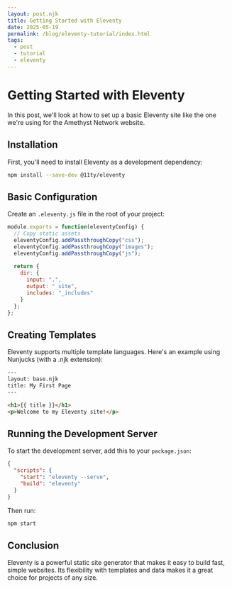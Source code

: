 ```yaml
---
layout: post.njk
title: Getting Started with Eleventy
date: 2025-05-19
permalink: /blog/eleventy-tutorial/index.html
tags:
  - post
  - tutorial
  - eleventy
---
```


# Getting Started with Eleventy

In this post, we'll look at how to set up a basic Eleventy site like the one we're using for the Amethyst Network website.

## Installation

First, you'll need to install Eleventy as a development dependency:

```bash
npm install --save-dev @11ty/eleventy
```

## Basic Configuration

Create an `.eleventy.js` file in the root of your project:

```javascript
module.exports = function(eleventyConfig) {
  // Copy static assets
  eleventyConfig.addPassthroughCopy("css");
  eleventyConfig.addPassthroughCopy("images");
  eleventyConfig.addPassthroughCopy("js");
  
  return {
    dir: {
      input: ".",
      output: "_site",
      includes: "_includes"
    }
  };
};
```

## Creating Templates

Eleventy supports multiple template languages. Here's an example using Nunjucks (with a .njk extension):

```html
---
layout: base.njk
title: My First Page
---

<h1>{{ title }}</h1>
<p>Welcome to my Eleventy site!</p>
```

## Running the Development Server

To start the development server, add this to your `package.json`:

```json
{
  "scripts": {
    "start": "eleventy --serve",
    "build": "eleventy"
  }
}
```

Then run:

```bash
npm start
```

## Conclusion

Eleventy is a powerful static site generator that makes it easy to build fast, simple websites. Its flexibility with templates and data makes it a great choice for projects of any size.
